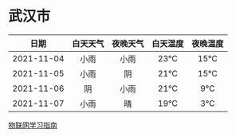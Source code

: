 # 武汉市
|日期|白天天气|夜晚天气|白天温度|夜晚温度|
|:--:|:--:|:--:|:--:|:--:|
|2021-11-04|小雨|小雨|23℃|15℃|
|2021-11-05|小雨|阴|21℃|15℃|
|2021-11-06|阴|小雨|21℃|9℃|
|2021-11-07|小雨|晴|19℃|3℃|
 
[物联网学习指南](http://doc.lziqi.top/IoT)

